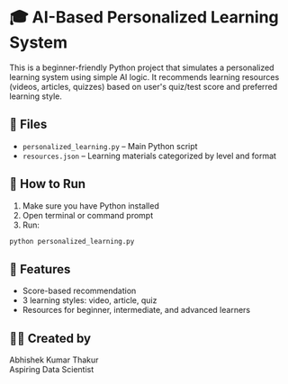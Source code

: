 # 🎓 AI-Based Personalized Learning System

This is a beginner-friendly Python project that simulates a personalized learning system using simple AI logic. It recommends learning resources (videos, articles, quizzes) based on user's quiz/test score and preferred learning style.

## 📁 Files
- `personalized_learning.py` – Main Python script
- `resources.json` – Learning materials categorized by level and format

## 🚀 How to Run
1. Make sure you have Python installed
2. Open terminal or command prompt
3. Run:
```bash
python personalized_learning.py
```

## 📌 Features
- Score-based recommendation
- 3 learning styles: video, article, quiz
- Resources for beginner, intermediate, and advanced learners

## 👨‍💻 Created by
Abhishek Kumar Thakur  
Aspiring Data Scientist
